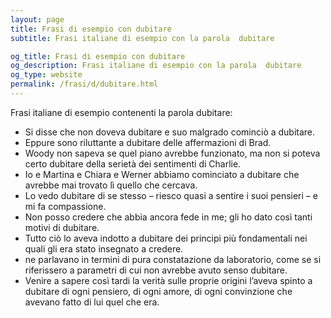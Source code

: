 ```yaml
---
layout: page
title: Frasi di esempio con dubitare 
subtitle: Frasi italiane di esempio con la parola  dubitare

og_title: Frasi di esempio con dubitare 
og_description: Frasi italiane di esempio con la parola  dubitare
og_type: website
permalink: /frasi/d/dubitare.html
---
```


Frasi italiane di esempio contenenti la parola dubitare:


- Si disse che non doveva dubitare e suo malgrado cominciò a dubitare.
- Eppure sono riluttante a dubitare delle affermazioni di Brad.
- Woody non sapeva se quel piano avrebbe funzionato, ma non si poteva certo dubitare della serietà dei sentimenti di Charlie.
- Io e Martina e Chiara e Werner abbiamo cominciato a dubitare che avrebbe mai trovato lì quello che cercava.
- Lo vedo dubitare di se stesso – riesco quasi a sentire i suoi pensieri – e mi fa compassione.
- Non posso credere che abbia ancora fede in me; gli ho dato così tanti motivi di dubitare.
- Tutto ciò lo aveva indotto a dubitare dei principi più fondamentali nei quali gli era stato insegnato a credere.
- ne parlavano in termini di pura constatazione da laboratorio, come se si riferissero a parametri di cui non avrebbe avuto senso dubitare.
- Venire a sapere così tardi la verità sulle proprie origini l’aveva spinto a dubitare di ogni pensiero, di ogni amore, di ogni convinzione che avevano fatto di lui quel che era.
